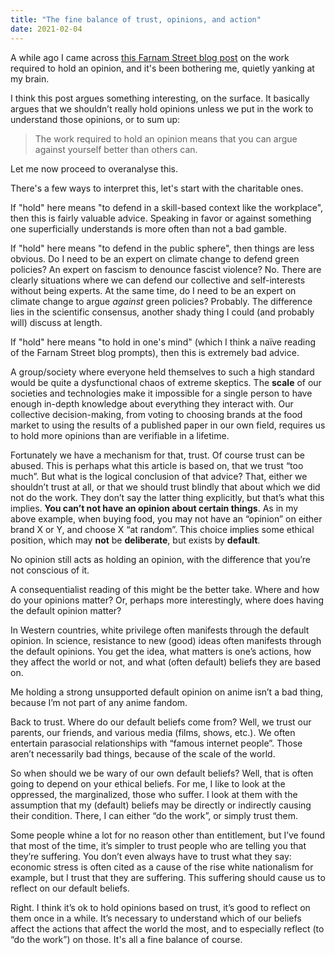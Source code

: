 ```yaml
---
title: "The fine balance of trust, opinions, and action"
date: 2021-02-04
---
```


A while ago I came across [this Farnam Street blog post](https://fs.blog/2013/04/the-work-required-to-have-an-opinion/) on the work required to hold an opinion, and it's been bothering me, quietly yanking at my brain.

I think this post argues something interesting, on the surface. It basically argues that we shouldn’t really hold opinions unless we put in the work to understand those opinions, or to sum up:
> The work required to hold an opinion means that you can argue against yourself better than others can.

Let me now proceed to overanalyse this.

There's a few ways to interpret this, let's start with the charitable ones.

If "hold" here means "to defend in a skill-based context like the workplace", then this is fairly valuable advice. Speaking in favor or against something one superficially understands is more often than not a bad gamble.

If "hold" here means "to defend in the public sphere", then things are less obvious. Do I need to be an expert on climate change to defend green policies? An expert on fascism to denounce fascist violence? No. There are clearly situations where we can defend our collective and self-interests without being experts. At the same time, do I need to be an expert on climate change to argue _against_ green policies? Probably. The difference lies in the scientific consensus, another shady thing I could (and probably will) discuss at length.

If "hold" here means "to hold in one's mind" (which I think a naïve reading of the Farnam Street blog prompts), then this is extremely bad advice.

A group/society where everyone held themselves to such a high standard would be quite a dysfunctional chaos of extreme skeptics. The **scale** of our societies and technologies make it impossible for a single person to have enough in-depth knowledge about everything they interact with. Our collective decision-making, from voting to choosing brands at the food market to using the results of a published paper in our own field, requires us to hold more opinions than are verifiable in a lifetime.

Fortunately we have a mechanism for that, trust. Of course trust can be abused. This is perhaps what this article is based on, that we trust “too much”. But what is the logical conclusion of that advice? That, either we shouldn’t trust at all, or that we should trust blindly that about which we did not do the work. They don’t say the latter thing explicitly, but that’s what this implies. **You can’t not have an opinion about certain things**. As in my above example, when buying food, you may not have an “opinion” on either brand X or Y, and choose X “at random”. This choice implies some ethical position, which may **not** be **deliberate**, but exists by **default**.

No opinion still acts as holding an opinion, with the difference that you’re not conscious of it.

A consequentialist reading of this might be the better take. Where and how do your opinions matter? Or, perhaps more interestingly, where does having the default opinion matter?

In Western countries, white privilege often manifests through the default opinion. In science, resistance to new (good) ideas often manifests through the default opinions. You get the idea, what matters is one’s actions, how they affect the world or not, and what (often default) beliefs they are based on.

Me holding a strong unsupported default opinion on anime isn’t a bad thing, because I’m not part of any anime fandom. 

Back to trust. Where do our default beliefs come from? Well, we trust our parents, our friends, and various media (films, shows, etc.). We often entertain parasocial relationships with “famous internet people”. Those aren’t necessarily bad things, because of the scale of the world.

So when should we be wary of our own default beliefs? Well, that is often going to depend on your ethical beliefs. For me, I like to look at the oppressed, the marginalized, those who suffer. I look at them with the assumption that my (default) beliefs may be directly or indirectly causing their condition. There, I can either “do the work”, or simply trust them. 

Some people whine a lot for no reason other than entitlement, but I’ve found that most of the time, it’s simpler to trust people who are telling you that they’re suffering. You don’t even always have to trust what they say: economic stress is often cited as a cause of the rise white nationalism for example, but I trust that they are suffering. This suffering should cause us to reflect on our default beliefs.

Right. I think it’s ok to hold opinions based on trust, it’s good to reflect on them once in a while. It’s necessary to understand which of our beliefs affect the actions that affect the world the most, and to especially reflect (to “do the work”) on those. It's all a fine balance of course.
